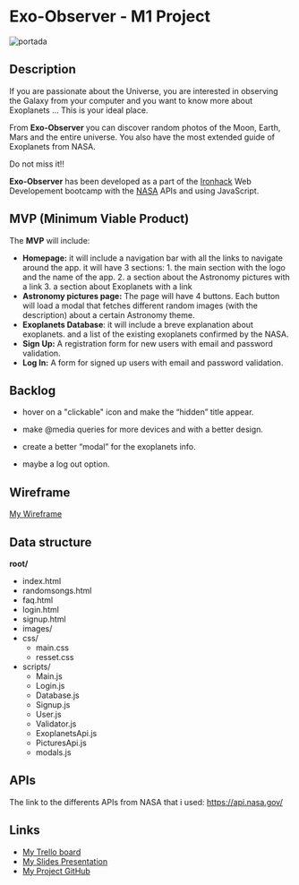 <h1>Exo-Observer - M1 Project</h1>

![portada](C:\Users\troy1\Desktop\M1-Project\portada.png)

<h2>Description</h2>

If you are passionate about the Universe, you are interested in observing the Galaxy from your computer and you want to know more about Exoplanets ... This is your ideal place.

From **Exo-Observer** you can discover random photos of the Moon, Earth, Mars and the entire universe. You also have the most extended guide of Exoplanets from NASA.

Do not miss it!!

**Exo-Observer** has been developed as a part of the [Ironhack](https://www.ironhack.com/es/desarrollo-web/barcelona?utm_source=google-sea&utm_medium=cpc&utm_campaign=BCN_app_campus_brand_GA_ES&utm_term={keywords}&gclid=Cj0KCQjwo6D4BRDgARIsAA6uN19LKsx0pvTH-iUz-RfrGakzau9RGdhJaixWuX32X92njICzz66RYbAaAncuEALw_wcB) Web Developement bootcamp with the [NASA](https://api.nasa.gov/) APIs and using JavaScript.

<h2>MVP (Minimum Viable Product)</h2>

The **MVP** will include:

- **Homepage:** it will include a navigation bar with all the links to navigate around the app. it will have 3 sections: 1. the main section with the logo and the name of the app. 2. a section about the Astronomy pictures with a link 3. a section about Exoplanets with a link
- **Astronomy pictures page:** The page will have 4 buttons. Each button will load a modal that fetches different random images (with the description) about a certain Astronomy theme.
- **Exoplanets Database**: it will include a breve explanation about exoplanets. and a list of the existing exoplanets confirmed by the NASA.
- **Sign Up:** A registration form for new users with email and password validation.
- **Log In:** A form for signed up users with email and password validation.

<h2>Backlog</h2>

- hover on a "clickable" icon and make the “hidden” title appear.

- make @media queries for more devices and with a better design.

- create a better “modal” for the exoplanets info.

- maybe a log out option.

<h2>Wireframe</h2>

[My Wireframe](https://drive.google.com/file/d/1KiqVaQ5-0t4DR8y4PhfQF9i25zsO-isE/view?usp=sharing)

<h2>Data structure</h2>

**root/**

- index.html
- randomsongs.html
- faq.html
- login.html
- signup.html
- images/
- css/
  - main.css
  - resset.css
- scripts/
  - Main.js
  - Login.js
  - Database.js
  - Signup.js
  - User.js
  - Validator.js
  - ExoplanetsApi.js
  - PicturesApi.js
  - modals.js

<h2>APIs</h2>

The link to the differents APIs from NASA that i used: https://api.nasa.gov/

<h2>Links</h2>

- [My Trello board](https://trello.com/b/u1JTiMkp/project-1-exo-observer)
- [My Slides Presentation](https://docs.google.com/presentation/d/1F9Ucbiv-gsfCoGNp3I3D3HETXIImj_KrgsTheWoZOoc/edit?usp=sharing)
- [My Project GitHub](https://murkhunting.github.io/Project-1-/)
